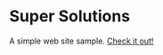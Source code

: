 # Super Solutions
A simple web site sample. <a href="https://myieye.github.io/super-solutions/">Check it out!</a>
